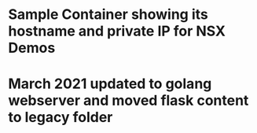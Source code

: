 # Sample Container showing its hostname and private IP for NSX Demos
# March 2021 updated to golang webserver and moved flask content to legacy folder
